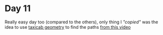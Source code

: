 # Day 11
Really easy day too (compared to the others), only thing I *"copied"* was the idea to use [taxicab geometry](https://en.wikipedia.org/wiki/Taxicab_geometry) to find the paths [from this video](https://www.youtube.com/watch?v=N3Y5ZSzAvXU)